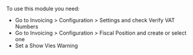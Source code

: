 To use this module you need:
  - Go to Invoicing > Configuration > Settings and check Verify VAT Numbers
  - Go to Invoicing > Configuration > Fiscal Position and create or select one
  - Set a Show Vies Warning